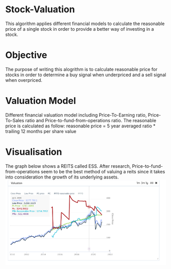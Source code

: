 # Stock-Valuation
This algorithm applies different financial models to calculate the reasonable price of a single stock in order to provide a better way of investing in a stock.

# Objective
The purpose of writing this alogrithm is to calculate reasonable price for stocks in order to determine a buy signal when underpriced and a sell signal when overpriced.

# Valuation Model
Different financial valuation model including Price-To-Earning ratio, Price-To-Sales ratio and Price-to-fund-from-operations ratio. The reasonable price is calculated as follow:
reasonable price = 5 year averaged ratio * trailing 12 months per share value


# Visualisation
The graph below shows a REITS called ESS. After research, Price-to-fund-from-operations seem to be the best method of valuing a reits since it takes into consideration the growth of its underlying assets. 
![alt text](https://github.com/kelvonlys/Stock-Valuation/blob/main/valuation.png)

